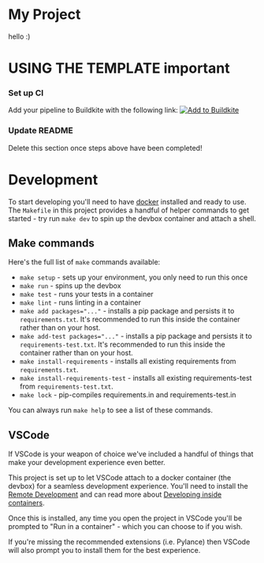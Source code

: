 # My Project

hello :)

# USING THE TEMPLATE **important**


### Set up CI
Add your pipeline to Buildkite with the following link:
   [![Add to Buildkite](https://buildkite.com/button.svg)](https://buildkite.com/organizations/pachama/pipelines/new)


### Update README
Delete this section once steps above have been completed!

# Development

To start developing you'll need to have [docker](https://www.docker.com/) installed and ready to use. The `Makefile` in this project provides a handful of helper commands to get started - try run `make dev` to spin up the devbox container and attach a shell.

## Make commands

Here's the full list of `make` commands available:

- `make setup` - sets up your environment, you only need to run this once
- `make run` - spins up the devbox
- `make test` - runs your tests in a container
- `make lint` - runs linting in a container
- `make add packages="..."` - installs a pip package and persists it to `requirements.txt`. It's recommended to run this inside the container rather than on your host.
- `make add-test packages="..."` - installs a pip package and persists it to `requirements-test.txt`. It's recommended to run this inside the container rather than on your host.
- `make install-requirements` - installs all existing requirements from `requirements.txt`.
- `make install-requirements-test` - installs all existing requirements-test from `requirements-test.txt`.
- `make lock` - pip-compiles requirements.in and requirements-test.in

You can always run `make help` to see a list of these commands.

## VSCode

If VSCode is your weapon of choice we've included a handful of things that make your development experience even better.

This project is set up to let VSCode attach to a docker container (the devbox) for a seamless development experience. You'll need to install the [Remote Development](https://marketplace.visualstudio.com/items?itemName=ms-vscode-remote.vscode-remote-extensionpack) and can read more about [Developing inside containers](https://code.visualstudio.com/docs/remote/containers).

Once this is installed, any time you open the project in VSCode you'll be prompted to "Run in a container" - which you can choose to if you wish.

If you're missing the recommended extensions (i.e. Pylance) then VSCode will also prompt you to install them for the best experience.
